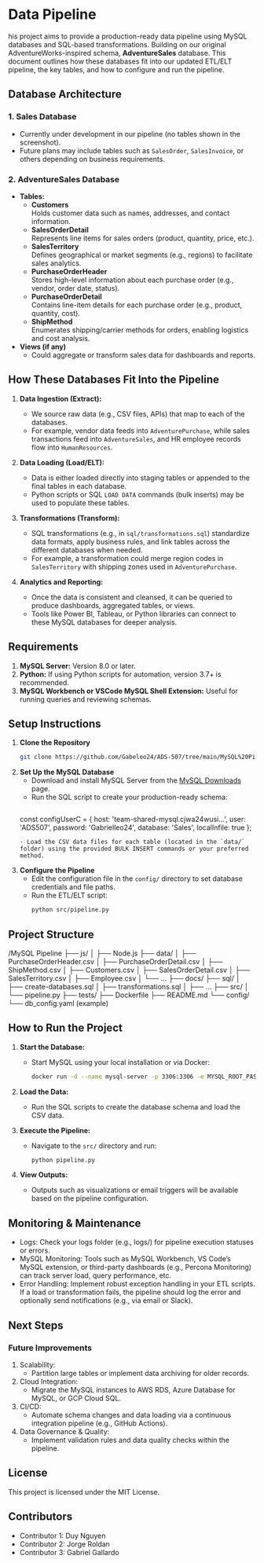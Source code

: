 
# Data Pipeline

his project aims to provide a production-ready data pipeline using MySQL databases and SQL-based transformations. Building on our original AdventureWorks-inspired schema, **AdventureSales** database. This document outlines how these databases fit into our updated ETL/ELT pipeline, the key tables, and how to configure and run the pipeline.

## Database Architecture

### 1. Sales Database
- Currently under development in our pipeline (no tables shown in the screenshot).  
- Future plans may include tables such as `SalesOrder`, `SalesInvoice`, or others depending on business requirements.

### 2. AdventureSales Database
- **Tables:**
  - **Customers**  
    Holds customer data such as names, addresses, and contact information.  
  - **SalesOrderDetail**  
    Represents line items for sales orders (product, quantity, price, etc.).  
  - **SalesTerritory**  
    Defines geographical or market segments (e.g., regions) to facilitate sales analytics.
  - **PurchaseOrderHeader**  
    Stores high-level information about each purchase order (e.g., vendor, order date, status).  
  - **PurchaseOrderDetail**  
    Contains line-item details for each purchase order (e.g., product, quantity, cost).  
  - **ShipMethod**  
    Enumerates shipping/carrier methods for orders, enabling logistics and cost analysis.  
- **Views (if any)**  
  - Could aggregate or transform sales data for dashboards and reports.
 
## How These Databases Fit Into the Pipeline

1. **Data Ingestion (Extract):**  
   - We source raw data (e.g., CSV files, APIs) that map to each of the databases.  
   - For example, vendor data feeds into `AdventurePurchase`, while sales transactions feed into `AdventureSales`, and HR employee records flow into `HumanResources`.

2. **Data Loading (Load/ELT):**  
   - Data is either loaded directly into staging tables or appended to the final tables in each database.  
   - Python scripts or SQL `LOAD DATA` commands (bulk inserts) may be used to populate these tables.

3. **Transformations (Transform):**  
   - SQL transformations (e.g., in `sql/transformations.sql`) standardize data formats, apply business rules, and link tables across the different databases when needed.  
   - For example, a transformation could merge region codes in `SalesTerritory` with shipping zones used in `AdventurePurchase`.

4. **Analytics and Reporting:**  
   - Once the data is consistent and cleansed, it can be queried to produce dashboards, aggregated tables, or views.  
   - Tools like Power BI, Tableau, or Python libraries can connect to these MySQL databases for deeper analysis.
  
## Requirements
1. **MySQL Server:** Version 8.0 or later.  
2. **Python:** If using Python scripts for automation, version 3.7+ is recommended.  
3. **MySQL Workbench or VSCode MySQL Shell Extension:** Useful for running queries and reviewing schemas.  

## Setup Instructions

1. **Clone the Repository**  
   ```bash
   git clone https://github.com/Gabeleo24/ADS-507/tree/main/MySQL%20Pipeline

2. **Set Up the MySQL Database**
    - Download and install MySQL Server from the [MySQL Downloads](https://dev.mysql.com/downloads/) page.
    - Run the SQL script to create your production-ready schema:
      ```sh
    const configUserC = {
    host: 'team-shared-mysql.cjwa24wusi...',
    user: 'ADS507',
    password: 'Gabrielleo24',
    database: 'Sales',
    localInfile: true
};
      ```
    - Load the CSV data files for each table (located in the `data/` folder) using the provided BULK INSERT commands or your preferred method.

3. **Configure the Pipeline**
    - Edit the configuration file in the `config/` directory to set database credentials and file paths.
    - Run the ETL/ELT script:
      ```sh
      python src/pipeline.py
      ```

## Project Structure
/MySQL Pipeline
├── js/
│   ├── Node.js
├── data/
│   ├── PurchaseOrderHeader.csv
│   ├── PurchaseOrderDetail.csv
│   ├── ShipMethod.csv
│   ├── Customers.csv
│   ├── SalesOrderDetail.csv
│   ├── SalesTerritory.csv
│   ├── Employee.csv
│   └── ...
├── docs/
├── sql/
│   ├── create-databases.sql
│   ├── transformations.sql
│   ├── ...
├── src/
│   └── pipeline.py
├── tests/
├── Dockerfile
├── README.md
└── config/
    └── db_config.yaml (example)
## How to Run the Project

1. **Start the Database:**
    - Start MySQL using your local installation or via Docker:
      ```sh
      docker run -d --name mysql-server -p 3306:3306 -e MYSQL_ROOT_PASSWORD=yourpassword mysql:latest
      ```

2. **Load the Data:**
    - Run the SQL scripts to create the database schema and load the CSV data.

3. **Execute the Pipeline:**
    - Navigate to the `src/` directory and run:
      ```sh
      python pipeline.py
      ```

4. **View Outputs:**
    - Outputs such as visualizations or email triggers will be available based on the pipeline configuration.

## Monitoring & Maintenance

- Logs: Check your logs folder (e.g., logs/) for pipeline execution statuses or errors.
- MySQL Monitoring: Tools such as MySQL Workbench, VS Code’s MySQL extension, or third-party dashboards (e.g., Percona Monitoring) can track server load, query performance, etc.
- Error Handling: Implement robust exception handling in your ETL scripts. If a load or transformation fails, the pipeline should log the error and optionally send notifications (e.g., via email or Slack).

## Next Steps

### Future Improvements

1. Scalability:
   - Partition large tables or implement data archiving for older records.
2. Cloud Integration:
   - Migrate the MySQL instances to AWS RDS, Azure Database for MySQL, or GCP Cloud SQL.
3. CI/CD:
   - Automate schema changes and data loading via a continuous integration pipeline (e.g., GitHub Actions).
4. Data Governance & Quality:
   - Implement validation rules and data quality checks within the pipeline.

## License
This project is licensed under the MIT License.

## Contributors
- Contributor 1: Duy Nguyen 
- Contributor 2: Jorge Roldan
- Contributor 3: Gabriel Gallardo
